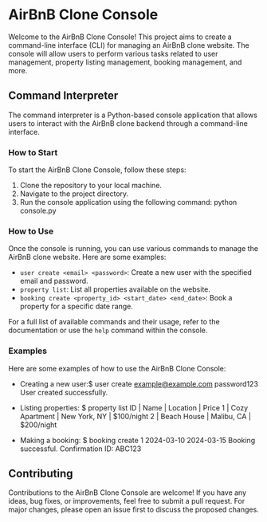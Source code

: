 # AirBnB Clone Console

Welcome to the AirBnB Clone Console! This project aims to create a command-line interface (CLI) for managing an AirBnB clone website. The console will allow users to perform various tasks related to user management, property listing management, booking management, and more.

## Command Interpreter

The command interpreter is a Python-based console application that allows users to interact with the AirBnB clone backend through a command-line interface.

### How to Start

To start the AirBnB Clone Console, follow these steps:

1. Clone the repository to your local machine.
2. Navigate to the project directory.
3. Run the console application using the following command: python console.py

### How to Use

Once the console is running, you can use various commands to manage the AirBnB clone website. Here are some examples:

- `user create <email> <password>`: Create a new user with the specified email and password.
- `property list`: List all properties available on the website.
- `booking create <property_id> <start_date> <end_date>`: Book a property for a specific date range.

For a full list of available commands and their usage, refer to the documentation or use the `help` command within the console.

### Examples

Here are some examples of how to use the AirBnB Clone Console:

- Creating a new user:$ user create example@example.com password123
User created successfully.

- Listing properties:
$ property list
ID | Name | Location | Price
1 | Cozy Apartment | New York, NY | $100/night
2 | Beach House | Malibu, CA | $200/night

- Making a booking:
$ booking create 1 2024-03-10 2024-03-15
Booking successful. Confirmation ID: ABC123

## Contributing

Contributions to the AirBnB Clone Console are welcome! If you have any ideas, bug fixes, or improvements, feel free to submit a pull request. For major changes, please open an issue first to discuss the proposed changes.
